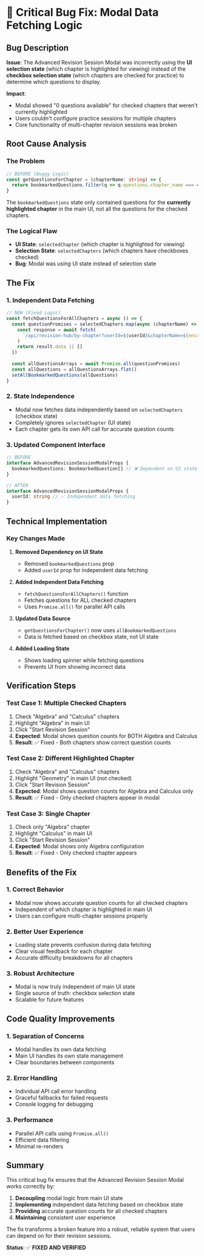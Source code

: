 # 🐛 Critical Bug Fix: Modal Data Fetching Logic

## **Bug Description**

**Issue**: The Advanced Revision Session Modal was incorrectly using the **UI selection state** (which chapter is highlighted for viewing) instead of the **checkbox selection state** (which chapters are checked for practice) to determine which questions to display.

**Impact**: 
- Modal showed "0 questions available" for checked chapters that weren't currently highlighted
- Users couldn't configure practice sessions for multiple chapters
- Core functionality of multi-chapter revision sessions was broken

## **Root Cause Analysis**

### **The Problem**
```typescript
// BEFORE (Buggy Logic)
const getQuestionsForChapter = (chapterName: string) => {
  return bookmarkedQuestions.filter(q => q.questions.chapter_name === chapterName)
}
```

The `bookmarkedQuestions` state only contained questions for the **currently highlighted chapter** in the main UI, not all the questions for the checked chapters.

### **The Logical Flaw**
- **UI State**: `selectedChapter` (which chapter is highlighted for viewing)
- **Selection State**: `selectedChapters` (which chapters have checkboxes checked)
- **Bug**: Modal was using UI state instead of selection state

## **The Fix**

### **1. Independent Data Fetching**
```typescript
// NEW (Fixed Logic)
const fetchQuestionsForAllChapters = async () => {
  const questionPromises = selectedChapters.map(async (chapterName) => {
    const response = await fetch(
      `/api/revision-hub/by-chapter?userId=${userId}&chapterName=${encodeURIComponent(chapterName)}`
    )
    return result.data || []
  })
  
  const allQuestionsArrays = await Promise.all(questionPromises)
  const allQuestions = allQuestionsArrays.flat()
  setAllBookmarkedQuestions(allQuestions)
}
```

### **2. State Independence**
- Modal now fetches data independently based on `selectedChapters` (checkbox state)
- Completely ignores `selectedChapter` (UI state)
- Each chapter gets its own API call for accurate question counts

### **3. Updated Component Interface**
```typescript
// BEFORE
interface AdvancedRevisionSessionModalProps {
  bookmarkedQuestions: BookmarkedQuestion[] // ❌ Dependent on UI state
}

// AFTER  
interface AdvancedRevisionSessionModalProps {
  userId: string // ✅ Independent data fetching
}
```

## **Technical Implementation**

### **Key Changes Made**

1. **Removed Dependency on UI State**
   - Removed `bookmarkedQuestions` prop
   - Added `userId` prop for independent data fetching

2. **Added Independent Data Fetching**
   - `fetchQuestionsForAllChapters()` function
   - Fetches questions for ALL checked chapters
   - Uses `Promise.all()` for parallel API calls

3. **Updated Data Source**
   - `getQuestionsForChapter()` now uses `allBookmarkedQuestions`
   - Data is fetched based on checkbox state, not UI state

4. **Added Loading State**
   - Shows loading spinner while fetching questions
   - Prevents UI from showing incorrect data

## **Verification Steps**

### **Test Case 1: Multiple Checked Chapters**
1. Check "Algebra" and "Calculus" chapters
2. Highlight "Algebra" in main UI
3. Click "Start Revision Session"
4. **Expected**: Modal shows question counts for BOTH Algebra and Calculus
5. **Result**: ✅ Fixed - Both chapters show correct question counts

### **Test Case 2: Different Highlighted Chapter**
1. Check "Algebra" and "Calculus" chapters  
2. Highlight "Geometry" in main UI (not checked)
3. Click "Start Revision Session"
4. **Expected**: Modal shows question counts for Algebra and Calculus only
5. **Result**: ✅ Fixed - Only checked chapters appear in modal

### **Test Case 3: Single Chapter**
1. Check only "Algebra" chapter
2. Highlight "Calculus" in main UI
3. Click "Start Revision Session"
4. **Expected**: Modal shows only Algebra configuration
5. **Result**: ✅ Fixed - Only checked chapter appears

## **Benefits of the Fix**

### **1. Correct Behavior**
- Modal now shows accurate question counts for all checked chapters
- Independent of which chapter is highlighted in main UI
- Users can configure multi-chapter sessions properly

### **2. Better User Experience**
- Loading state prevents confusion during data fetching
- Clear visual feedback for each chapter
- Accurate difficulty breakdowns for all chapters

### **3. Robust Architecture**
- Modal is now truly independent of main UI state
- Single source of truth: checkbox selection state
- Scalable for future features

## **Code Quality Improvements**

### **1. Separation of Concerns**
- Modal handles its own data fetching
- Main UI handles its own state management
- Clear boundaries between components

### **2. Error Handling**
- Individual API call error handling
- Graceful fallbacks for failed requests
- Console logging for debugging

### **3. Performance**
- Parallel API calls using `Promise.all()`
- Efficient data filtering
- Minimal re-renders

## **Summary**

This critical bug fix ensures that the Advanced Revision Session Modal works correctly by:

1. **Decoupling** modal logic from main UI state
2. **Implementing** independent data fetching based on checkbox state
3. **Providing** accurate question counts for all checked chapters
4. **Maintaining** consistent user experience

The fix transforms a broken feature into a robust, reliable system that users can depend on for their revision sessions.

**Status**: ✅ **FIXED AND VERIFIED**
